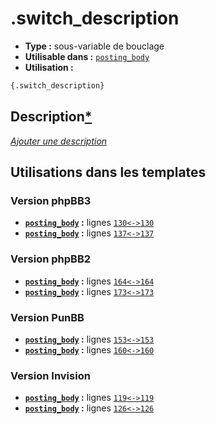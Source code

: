 # .switch_description
* __Type :__ sous-variable de bouclage
* __Utilisable dans :__ [`posting_body`](../tpl/posting_body.md#readme)
* __Utilisation :__

```html
{.switch_description}
```

## Description[*](https://fa-tvars.appspot.com/var/.switch_description)
[*Ajouter une description*](https://fa-tvars.appspot.com/var/.switch_description)

## Utilisations dans les templates

### Version phpBB3
* __[`posting_body`](../tpl/posting_body.md#readme) :__ lignes [`130`](../src/prosilver/posting_body.tpl#L130)[`<->`](../src/prosilver/posting_body.tpl#L130-L130)[`130`](../src/prosilver/posting_body.tpl#L130)
* __[`posting_body`](../tpl/posting_body.md#readme) :__ lignes [`137`](../src/prosilver/posting_body.tpl#L137)[`<->`](../src/prosilver/posting_body.tpl#L137-L137)[`137`](../src/prosilver/posting_body.tpl#L137)

### Version phpBB2
* __[`posting_body`](../tpl/posting_body.md#readme) :__ lignes [`164`](../src/subsilver/posting_body.tpl#L164)[`<->`](../src/subsilver/posting_body.tpl#L164-L164)[`164`](../src/subsilver/posting_body.tpl#L164)
* __[`posting_body`](../tpl/posting_body.md#readme) :__ lignes [`173`](../src/subsilver/posting_body.tpl#L173)[`<->`](../src/subsilver/posting_body.tpl#L173-L173)[`173`](../src/subsilver/posting_body.tpl#L173)

### Version PunBB
* __[`posting_body`](../tpl/posting_body.md#readme) :__ lignes [`153`](../src/punbb/posting_body.tpl#L153)[`<->`](../src/punbb/posting_body.tpl#L153-L153)[`153`](../src/punbb/posting_body.tpl#L153)
* __[`posting_body`](../tpl/posting_body.md#readme) :__ lignes [`160`](../src/punbb/posting_body.tpl#L160)[`<->`](../src/punbb/posting_body.tpl#L160-L160)[`160`](../src/punbb/posting_body.tpl#L160)

### Version Invision
* __[`posting_body`](../tpl/posting_body.md#readme) :__ lignes [`119`](../src/invision/posting_body.tpl#L119)[`<->`](../src/invision/posting_body.tpl#L119-L119)[`119`](../src/invision/posting_body.tpl#L119)
* __[`posting_body`](../tpl/posting_body.md#readme) :__ lignes [`126`](../src/invision/posting_body.tpl#L126)[`<->`](../src/invision/posting_body.tpl#L126-L126)[`126`](../src/invision/posting_body.tpl#L126)

